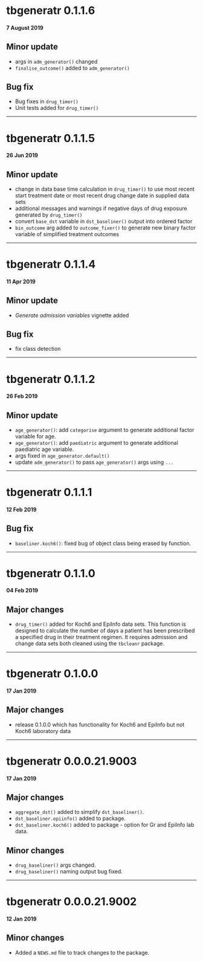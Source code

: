 # tbgeneratr 0.1.1.6
#### 7 August 2019
## Minor update
* args in `adm_generator()` changed
* `finalise_outcome()` added to `adm_generator()`

## Bug fix
* Bug fixes in `drug_timer()`
* Unit tests added for `drug_timer()`

---

# tbgeneratr 0.1.1.5
#### 26 Jun 2019
## Minor update
* change in data base time calculation in `drug_timer()` to use most recent start treatment date or most recent drug change date in supplied data sets
* additional messages and warnings if negative days of drug exposure generated by `drug_timer()`
* convert `base_dst` variable in `dst_baseliner()` output into ordered factor
* `bin_outcome` arg added to `outcome_fixer()` to generate new binary factor variable of 
simplified treatment outcomes

---

# tbgeneratr 0.1.1.4
#### 11 Apr 2019
## Minor update
* *Generate admission variables* vignette added
## Bug fix
* fix class detection 

---

# tbgeneratr 0.1.1.2
#### 26 Feb 2019
## Minor update
* `age_generator()`: add `categorise` argument to generate additional factor variable for age. 
* `age_generator()`: add `paediatric` argument to generate additional paediatric age variable.
* args fixed in `age_generator.default()`
* update `adm_generator()` to pass `age_generator()` args using `...`

---

# tbgeneratr 0.1.1.1
#### 12 Feb 2019
## Bug fix
* `baseliner.koch6()`: fixed bug of object class being erased by function. 

---

# tbgeneratr 0.1.1.0
#### 04 Feb 2019
## Major changes
* `drug_timer()` added for Koch6 and EpiInfo data sets. This function is designed to calculate
the number of days a patient has been prescribed a specified drug in their treatment regimen. It
 requires admission and change data sets both cleaned using the `tbcleanr` package. 

---

# tbgeneratr 0.1.0.0
#### 17 Jan 2019
## Major changes
* release 0.1.0.0 which has functionality for Koch6 and EpiInfo but not Koch6 laboratory data

---

# tbgeneratr 0.0.0.21.9003
#### 17 Jan 2019
## Major changes
* `aggregate_dst()` added to simplify `dst_baseliner()`.
* `dst_baseliner.epiinfo()` added to package.
* `dst_baseliner.koch6()` added to package - option for Gr and EpiInfo lab data.

## Minor changes
* `drug_baseliner()` args changed.
* `drug_baseliner()` naming output bug fixed. 

---

# tbgeneratr 0.0.0.21.9002
#### 12 Jan 2019
## Minor changes
* Added a `NEWS.md` file to track changes to the package.
